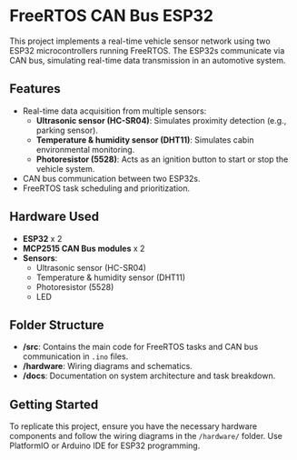 # FreeRTOS CAN Bus ESP32

This project implements a real-time vehicle sensor network using two ESP32 microcontrollers running FreeRTOS. The ESP32s communicate via CAN bus, simulating real-time data transmission in an automotive system.

## Features
- Real-time data acquisition from multiple sensors:
  - **Ultrasonic sensor (HC-SR04)**: Simulates proximity detection (e.g., parking sensor).
  - **Temperature & humidity sensor (DHT11)**: Simulates cabin environmental monitoring.
  - **Photoresistor (5528)**: Acts as an ignition button to start or stop the vehicle system.
- CAN bus communication between two ESP32s.
- FreeRTOS task scheduling and prioritization.

## Hardware Used
- **ESP32** x 2
- **MCP2515 CAN Bus modules** x 2
- **Sensors**:
  - Ultrasonic sensor (HC-SR04)
  - Temperature & humidity sensor (DHT11)
  - Photoresistor (5528)
  - LED

## Folder Structure
- **/src**: Contains the main code for FreeRTOS tasks and CAN bus communication in `.ino` files.
- **/hardware**: Wiring diagrams and schematics.
- **/docs**: Documentation on system architecture and task breakdown.

## Getting Started
To replicate this project, ensure you have the necessary hardware components and follow the wiring diagrams in the `/hardware/` folder. Use PlatformIO or Arduino IDE for ESP32 programming.
